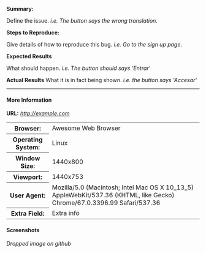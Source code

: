 **Summary:**

Define the issue. *i.e. The button says the wrong translation.*

**Steps to Reproduce:**

Give details of how to reproduce this bug. *i.e. Go to the sign up page.*

**Expected Results**

What should happen. *i.e. The button should says 'Entrar'*

**Actual Results**
What it is in fact being shown. *i.e. the button says 'Accesar'*

---

#### More Information
**URL:** *http://example.com*

<table>
  <tr>
    <th>Browser:</th>
    <td>Awesome Web Browser</td>
  </tr>
  <tr>
    <th>Operating System:</th>
    <td>Linux</td>
  </tr>
  <tr>
    <th>Window Size:</th>
    <td>1440x800</td>
  </tr>
  <tr>
    <th>Viewport:</th>
    <td>1440x753</td>
  </tr>
  <tr>
    <th>User Agent:</th>
    <td>Mozilla/5.0 (Macintosh; Intel Mac OS X 10_13_5) AppleWebKit/537.36 (KHTML, like Gecko) Chrome/67.0.3396.99 Safari/537.36</td>
  </tr>
  <tr>
    <th>Extra Field:</th>
    <td>Extra info</td>
  </tr>
</table>

#### Screenshots

*Dropped image on github*
